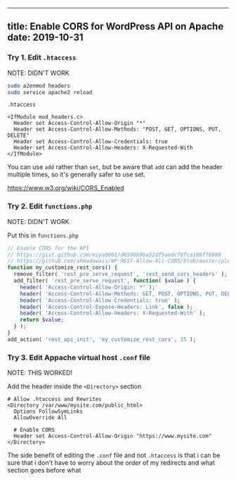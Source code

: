----
title: Enable CORS for WordPress API on Apache
date: 2019-10-31
---

### Try 1. Edit `.htaccess`
NOTE: DIDN'T WORK

```bash
sudo a2enmod headers
sudo service apache2 reload
```

`.htaccess`

```
<IfModule mod_headers.c>
  Header set Access-Control-Allow-Origin "*"
  Header set Access-Control-Allow-Methods: "POST, GET, OPTIONS, PUT, DELETE"
  Header set Access-Control-Allow-Credentials: true
  Header set Access-Control-Allow-Headers: X-Requested-With
</IfModule>
```

You can use `add` rather than `set`, but be aware that `add` can add the header multiple times, so it's generally safer to use set.

https://www.w3.org/wiki/CORS_Enabled


### Try 2. Edit `functions.php`
NOTE: DIDN'T WORK

Put this in `functions.php`

```php
// Enable CORS for the API
// https://gist.github.com/miya0001/d6508b9ba52df5aedc78fca186ff6088
// https://github.com/ahmadawais/WP-REST-Allow-All-CORS/blob/master/plugin.php
function my_customize_rest_cors() {
  remove_filter( 'rest_pre_serve_request', 'rest_send_cors_headers' );
  add_filter( 'rest_pre_serve_request', function( $value ) {
    header( 'Access-Control-Allow-Origin: *' );
    header( 'Access-Control-Allow-Methods: GET, POST, OPTIONS, PUT, DELETE' );
    header( 'Access-Control-Allow-Credentials: true' );
    header( 'Access-Control-Expose-Headers: Link', false );
    header( 'Access-Control-Allow-Headers: X-Requested-With' );
    return $value;
  } );
}
add_action( 'rest_api_init', 'my_customize_rest_cors', 15 );
```


### Try 3. Edit Appache virtual host `.conf` file
NOTE: THIS WORKED!

Add the header inside the `<Directory>` section

```
# Allow .htaccess and Rewrites
<Directory /var/www/mysite.com/public_html>
  Options FollowSymLinks
  AllowOverride All

  # Enable CORS
  Header set Access-Control-Allow-Origin "https://www.mysite.com"
</Directory>
```

The side benefit of editing the `.conf` file and not `.htaccess` is that i can be sure that i don't have to worry about the _order_ of my redirects and what section goes before what